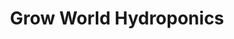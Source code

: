 ---
title: "Grow World Hydroponics"
url: /birmingham/grow-world-hydroponics/
shop: garden centre
---